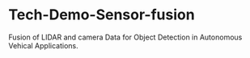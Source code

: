 # Tech-Demo-Sensor-fusion
Fusion of LIDAR and camera Data for Object  Detection in Autonomous Vehical  Applications.

